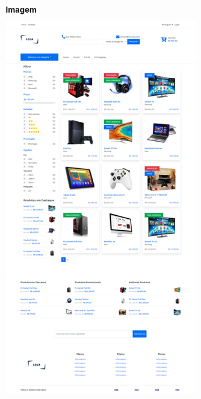 ## Imagem

![alt text](https://github.com/d8web/projetoLoja/blob/main/public/assets/images/screenshoot.png)
